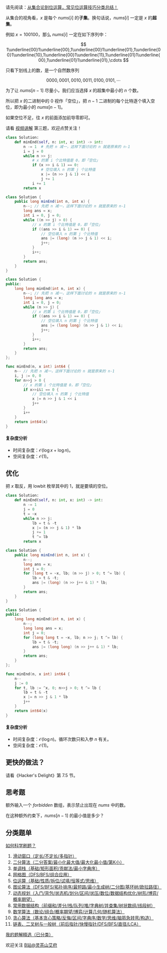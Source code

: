 请先阅读：[从集合论到位运算，常见位运算技巧分类总结！](https://leetcode.cn/circle/discuss/CaOJ45/)

从集合的视角看，$x$ 是每个 $\textit{nums}[i]$ 的**子集**。换句话说，$\textit{nums}[i]$ 一定是 $x$ 的**超集**。

例如 $x = 100100$，那么 $\textit{nums}[i]$ 一定在如下序列中：

$$
1\underline{00}1\underline{00},1\underline{00}1\underline{01},1\underline{00}1\underline{10},1\underline{00}1\underline{11},1\underline{01}1\underline{00},1\underline{01}1\underline{01},\cdots
$$

只看下划线上的数，是一个自然数序列

$$
0000,0001,0010,0011,0100,0101,\cdots
$$

为了让 $\textit{nums}[n-1]$ 尽量小，我们应当选择 $x$ 的超集中最小的 $n$ 个数。

所以把 $x$ 的二进制中的 $0$ 视作「空位」，把 $n-1$ 二进制的每个比特逐个填入空位，即为最小的 $\textit{nums}[n-1]$。

如果空位不足，往 $x$ 的前面添加前导零即可。

请看 [视频讲解](https://www.bilibili.com/video/BV1Pw4m1C79N/) 第三题，欢迎点赞关注！

```py [sol-Python3]
class Solution:
    def minEnd(self, n: int, x: int) -> int:
        n -= 1  # 先把 n 减一，这样下面讨论的 n 就是原来的 n-1
        i = j = 0
        while n >> j:
            # x 的第 i 个比特值是 0，即「空位」
            if (x >> i & 1) == 0:
                # 空位填入 n 的第 j 个比特值
                x |= (n >> j & 1) << i
                j += 1
            i += 1
        return x
```

```java [sol-Java]
class Solution {
    public long minEnd(int n, int x) {
        n--; // 先把 n 减一，这样下面讨论的 n 就是原来的 n-1
        long ans = x;
        int i = 0, j = 0;
        while ((n >> j) > 0) {
            // x 的第 i 个比特值是 0，即「空位」
            if ((ans >> i & 1) == 0) {
                // 空位填入 n 的第 j 个比特值
                ans |= (long) (n >> j & 1) << i;
                j++;
            }
            i++;
        }
        return ans;
    }
}
```

```cpp [sol-C++]
class Solution {
public:
    long long minEnd(int n, int x) {
        n--; // 先把 n 减一，这样下面讨论的 n 就是原来的 n-1
        long long ans = x;
        int i = 0, j = 0;
        while (n >> j) {
            // x 的第 i 个比特值是 0，即「空位」
            if ((ans >> i & 1) == 0) {
                // 空位填入 n 的第 j 个比特值
                ans |= (long long) (n >> j & 1) << i;
                j++;
            }
            i++;
        }
        return ans;
    }
};
```

```go [sol-Go]
func minEnd(n, x int) int64 {
	n-- // 先把 n 减一，这样下面讨论的 n 就是原来的 n-1
	i, j := 0, 0
	for n>>j > 0 {
		// x 的第 i 个比特值是 0，即「空位」
		if x>>i&1 == 0 {
			// 空位填入 n 的第 j 个比特值
			x |= n >> j & 1 << i
			j++
		}
		i++
	}
	return int64(x)
}
```

#### 复杂度分析

- 时间复杂度：$\mathcal{O}(\log x + \log n)$。
- 空间复杂度：$\mathcal{O}(1)$。

## 优化

把 $x$ 取反，用 lowbit 枚举其中的 $1$，就是要填的空位。

```py [sol-Python3]
class Solution:
    def minEnd(self, n: int, x: int) -> int:
        n -= 1
        j = 0
        t = ~x
        while n >> j:
            lb = t & -t
            x |= (n >> j & 1) * lb
            j += 1
            t ^= lb
        return x
```

```java [sol-Java]
class Solution {
    public long minEnd(int n, int x) {
        n--;
        long ans = x;
        int j = 0;
        for (long t = ~x, lb; (n >> j) > 0; t ^= lb) {
            lb = t & -t;
            ans |= (long) (n >> j++ & 1) * lb;
        }
        return ans;
    }
}
```

```cpp [sol-C++]
class Solution {
public:
    long long minEnd(int n, int x) {
        n--;
        long long ans = x;
        int j = 0;
        for (long long t = ~x, lb; n >> j; t ^= lb) {
            lb = t & -t;
            ans |= (long long) (n >> j++ & 1) * lb;
        }
        return ans;
    }
};
```

```go [sol-Go]
func minEnd(n, x int) int64 {
	n--
	j := 0
	for t, lb := ^x, 0; n>>j > 0; t ^= lb {
		lb = t & -t
		x |= n >> j & 1 * lb
		j++
	}
	return int64(x)
}
```

#### 复杂度分析

- 时间复杂度：$\mathcal{O}(\log n)$。循环次数只和入参 $n$ 有关。
- 空间复杂度：$\mathcal{O}(1)$。

## 更快的做法？

请看《Hacker's Delight》第 7.5 节。

## 思考题

额外输入一个 $\textit{forbidden}$ 数组，表示禁止出现在 $\textit{nums}$ 中的数。

在这种额外约束下，$\textit{nums}[n-1]$ 的最小值是多少？

## 分类题单

[如何科学刷题？](https://leetcode.cn/circle/discuss/RvFUtj/)

1. [滑动窗口（定长/不定长/多指针）](https://leetcode.cn/circle/discuss/0viNMK/)
2. [二分算法（二分答案/最小化最大值/最大化最小值/第K小）](https://leetcode.cn/circle/discuss/SqopEo/)
3. [单调栈（基础/矩形面积/贡献法/最小字典序）](https://leetcode.cn/circle/discuss/9oZFK9/)
4. [网格图（DFS/BFS/综合应用）](https://leetcode.cn/circle/discuss/YiXPXW/)
5. [位运算（基础/性质/拆位/试填/恒等式/思维）](https://leetcode.cn/circle/discuss/dHn9Vk/)
6. [图论算法（DFS/BFS/拓扑排序/最短路/最小生成树/二分图/基环树/欧拉路径）](https://leetcode.cn/circle/discuss/01LUak/)
7. [动态规划（入门/背包/状态机/划分/区间/状压/数位/数据结构优化/树形/博弈/概率期望）](https://leetcode.cn/circle/discuss/tXLS3i/)
8. [常用数据结构（前缀和/差分/栈/队列/堆/字典树/并查集/树状数组/线段树）](https://leetcode.cn/circle/discuss/mOr1u6/)
9. [数学算法（数论/组合/概率期望/博弈/计算几何/随机算法）](https://leetcode.cn/circle/discuss/IYT3ss/)
10. [贪心算法（基本贪心策略/反悔/区间/字典序/数学/思维/脑筋急转弯/构造）](https://leetcode.cn/circle/discuss/g6KTKL/)
11. [链表、二叉树与一般树（前后指针/快慢指针/DFS/BFS/直径/LCA）](https://leetcode.cn/circle/discuss/K0n2gO/)

[我的题解精选（已分类）](https://github.com/EndlessCheng/codeforces-go/blob/master/leetcode/SOLUTIONS.md)

欢迎关注 [B站@灵茶山艾府](https://space.bilibili.com/206214)
